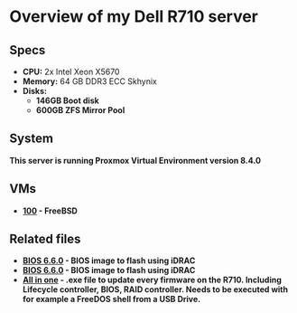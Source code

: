 # Overview of my Dell R710 server

## Specs
*   **CPU:** 2x Intel Xeon X5670 
*   **Memory:** 64 GB DDR3 ECC Skhynix
*   **Disks:**
    - **146GB Boot disk**  
    - **600GB ZFS Mirror Pool**  

## System
**This server is running Proxmox Virtual Environment version 8.4.0**

## VMs
- **[100](./vm100/) - FreeBSD**

## Related files
* **[BIOS 6.6.0](./BIOS_0F4YY_LN_6.6.0.BIN) - BIOS image to flash using iDRAC**
* **[BIOS 6.6.0](./BIOS_0YV9D_LN_6.6.0.BIN) - BIOS image to flash using iDRAC**
* **[All in one](./r-710-bootable_archive.torrent) - .exe file to update every firmware on the R710. Including Lifecycle controller, BIOS, RAID controller. Needs to be executed with for example a FreeDOS shell from a USB Drive.**
